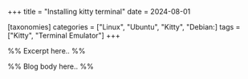 +++
title = "Installing kitty terminal"
date = 2024-08-01

[taxonomies]
categories = ["Linux", "Ubuntu", "Kitty", "Debian:]
tags = ["Kitty", "Terminal Emulator"]
+++

%% Excerpt here.. %%

<!-- more -->

%% Blog body here.. %%
